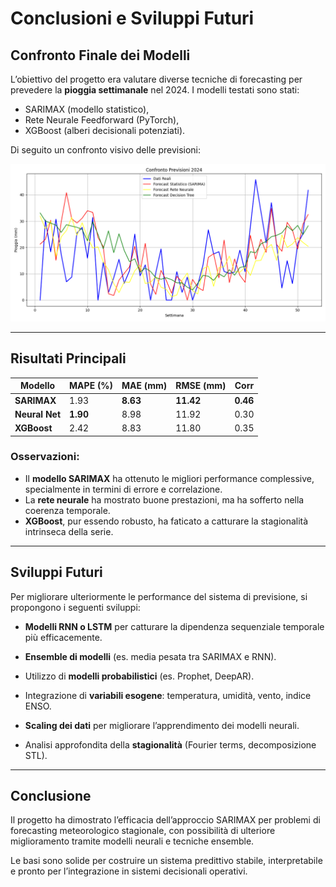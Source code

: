 # Conclusioni e Sviluppi Futuri

## Confronto Finale dei Modelli

L’obiettivo del progetto era valutare diverse tecniche di forecasting per prevedere la **pioggia settimanale** nel 2024.
I modelli testati sono stati:

- SARIMAX (modello statistico),
- Rete Neurale Feedforward (PyTorch),
- XGBoost (alberi decisionali potenziati).

Di seguito un confronto visivo delle previsioni:

![Confronto Previsioni](img/versusplot.png)

---

## Risultati Principali

| Modello          | MAPE (%) | MAE (mm) | RMSE (mm)   | Corr     |
|------------------|----------|----------|-------------|----------|
| **SARIMAX**      | 1.93     | **8.63** | **11.42**   | **0.46** |
| **Neural Net**   | **1.90** | 8.98     | 11.92       | 0.30     |
| **XGBoost**      | 2.42     | 8.83     | 11.80       | 0.35     |

### Osservazioni:

- Il **modello SARIMAX** ha ottenuto le migliori performance complessive, specialmente in termini di errore e correlazione.
- La **rete neurale** ha mostrato buone prestazioni, ma ha sofferto nella coerenza temporale.
- **XGBoost**, pur essendo robusto, ha faticato a catturare la stagionalità intrinseca della serie.

---

## Sviluppi Futuri

Per migliorare ulteriormente le performance del sistema di previsione, si propongono i seguenti sviluppi:

- **Modelli RNN o LSTM** per catturare la dipendenza sequenziale temporale più efficacemente.
- **Ensemble di modelli** (es. media pesata tra SARIMAX e RNN).
- Utilizzo di **modelli probabilistici** (es. Prophet, DeepAR).

- Integrazione di **variabili esogene**: temperatura, umidità, vento, indice ENSO.
- **Scaling dei dati** per migliorare l’apprendimento dei modelli neurali.
- Analisi approfondita della **stagionalità** (Fourier terms, decomposizione STL).
---

## Conclusione

Il progetto ha dimostrato l’efficacia dell’approccio SARIMAX per problemi di forecasting meteorologico stagionale,
con possibilità di ulteriore miglioramento tramite modelli neurali e tecniche ensemble.

Le basi sono solide per costruire un sistema predittivo stabile, interpretabile e pronto per
l’integrazione in sistemi decisionali operativi.

